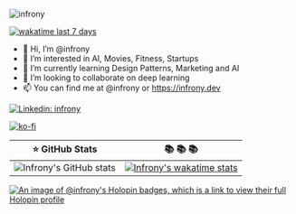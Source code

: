<p align="left"> <img src="https://komarev.com/ghpvc/?username=infrony&label=Profile%20views&color=0e75b6&style=flat" alt="infrony" /> </p>

[![wakatime last 7 days](https://wakatime.com/badge/user/5f11a35f-92d0-4640-9332-0588312a5e22.svg)](https://wakatime.com/@5f11a35f-92d0-4640-9332-0588312a5e22)

- 👋 Hi, I’m @infrony
- 👀 I’m interested in AI, Movies, Fitness, Startups
- 🌱 I’m currently learning Design Patterns, Marketing and AI
- 💞️ I’m looking to collaborate on deep learning
- 📫 You can find me at @infrony or https://infrony.dev

[![Linkedin: infrony](https://img.shields.io/badge/-infrony-blue?style=flat-square&logo=Linkedin&logoColor=white&link=https://www.linkedin.com/in/infrony/)](https://www.linkedin.com/in/infrony/)

[![ko-fi](https://ko-fi.com/img/githubbutton_sm.svg)](https://ko-fi.com/D1D3Q71T6)

:star: GitHub Stats         |  📚  📚  📚
:--------------------------:|:-------------------------: 
![Infrony's GitHub stats](https://github-readme-stats.vercel.app/api?username=infrony&show_icons=true&theme=onedark) | [![Infrony's wakatime stats](https://github-readme-stats.vercel.app/api/wakatime?username=infrony&theme=dark)](https://github.com/anuraghazra/github-readme-stats)

[![An image of @infrony's Holopin badges, which is a link to view their full Holopin profile](https://holopin.me/infrony)](https://holopin.io/@infrony)

<!---
infrony/infrony is a ✨ special ✨ repository because its `README.md` (this file) appears on your GitHub profile.
You can click the Preview link to take a look at your changes.
--->
